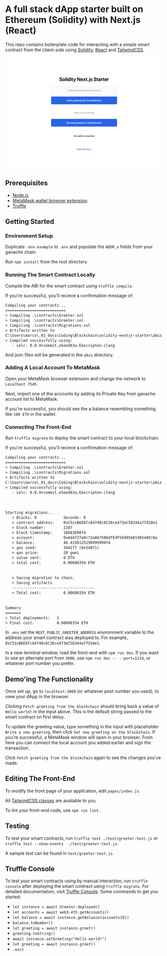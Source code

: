 
# A full stack dApp starter built on Ethereum (Solidity) with Next.js (React)

This repo contains boilerplate code for interacting with a simple smart contract from the client-side using [Solidity](https://soliditylang.org/), [React](https://reactjs.org/) and [TailwindCSS](https://tailwindcss.com/).

![Solidity + Next.js Starter](/public/screenshot.png)

## Prerequisites

- [Node.js](https://nodejs.org/en/download/)
- [MetaMask wallet browser extension](https://metamask.io/download.html).
- [Truffle](https://www.trufflesuite.com/truffle)

## Getting Started

### Environment Setup

Duplicate `.env.example` to `.env` and populate the `ADDR_x` fields from your ganache chain. 

Run `npm install` from the root directory

### Running The Smart Contract Locally

Compile the ABI for the smart contract using `truffle compile`.

If you're successful, you'll recieve a confirmation message of:

```
Compiling your contracts...
===========================
> Compiling .\contracts\Greeter.sol
> Compiling .\contracts\Greeter.sol
> Compiling .\contracts\Migrations.sol
> Artifacts written to C:\Users\marco\_01_docs\Coding\Blockchain\solidity-nextjs-starter\abis
> Compiled successfully using:
   - solc: 0.8.9+commit.e5eed63a.Emscripten.clang
```
And json files will be generated in the `abis` directory.
### Adding A Local Account To MetaMask

Open your MetaMask browser extension and change the network to `Localhost 7545`.

Next, import one of the accounts by adding its Private Key from ganache account list to MetaMask.

If you're successful, you should see the a balance resembling something like `100 ETH` in the wallet.

### Connecting The Front-End

Run `truffle migrate` to deploy the smart contract to your local blockchain.

If you're successful, you'll recieve a confirmation message of:
```
Compiling your contracts...
===========================
> Compiling .\contracts\Greeter.sol
> Compiling .\contracts\Migrations.sol
> Artifacts written to C:\Users\marco\_01_docs\Coding\Blockchain\solidity-nextjs-starter\abis
> Compiled successfully using:
   - solc: 0.8.9+commit.e5eed63a.Emscripten.clang



Starting migrations...
   > Blocks: 0            Seconds: 0
   > contract address:    0xC51cB6EA7c64748c6C26ce473eC58344a7fd10e1
   > block number:        2107
   > block timestamp:     1668369074
   > account:             0xAd4f27e8c72eA67506dfE4F5b9956019654867Ae
   > balance:             46.433012519999999974
   > gas used:            344177 (0x54071)
   > gas price:           20 gwei
   > value sent:          0 ETH
   > total cost:          0.00688354 ETH


   > Saving migration to chain.
   > Saving artifacts
   -------------------------------------
   > Total cost:          0.00688354 ETH


Summary
=======
> Total deployments:   1
> Final cost:          0.00688354 ETH
```


In `.env` set the `NEXT_PUBLIC_GREETER_ADDRESS` environment variable to the address your smart contract was deployed to. For example, `0xC51cB6EA7c64748c6C26ce473eC58344a7fd10e1`.

In a new terminal window, load the front-end with `npm run dev`. If you want to use an alternate port from `3000`, use `npm run dev -- --port=1234`, or whatever port number you prefer.

## Demo'ing The Functionality

Once set up, go to `localhost:3000` (or whatever post number you used), to view your dApp in the browser.

Clicking `Fetch greeting from the blockchain` should bring back a value of `Hello world!` in the input above. This is the default string passed to the smart contract on first deloy.

To update the greeting value, type something in the input with placeholder `Write a new greeting`, then click `Set new greeting on the blockchain`. If you're successful, a MetaMask window will open in your browser. From here you can connect the local account you added earlier and sign the transaction.

Click `Fetch greeting from the blockchain` again to see the changes you've made.

## Editing The Front-End

To modify the front page of your application, edit `pages/index.js`.

All [TailwindCSS classes](https://tailwindcss.com/docs) are available to you.

To lint your front-end code, use `npm run lint`.

## Testing

To test your smart contracts, run `truffle test ./test/greeter-test.js` or `truffle test --show-events  ./test/greeter-test.js`.

A sample test can be found in `test/greeter-test.js`.

## Truffle Console
To test your smart contracts using by manual interaction, run `truffle console` after deploying the smart contract using `truffle migrate`.
For detailed documentation, visit [Truffle Console](https://www.trufflesuite.com/docs/truffle/getting-started/using-truffle-develop-and-the-console).
Some commands to get you started:
- `let instance = await Greeter.deployed()`
- `let accounts = await web3.eth.getAccounts()`
- `let balance = await instance.getBalance(accounts[0])`
- `balance.toNumber()`
- `let greeting = await instance.greet()`
- `greeting.toString()`
- `await instance.setGreeting("Hello world!")`
- `let greeting = await instance.greet()`
- `.exit`